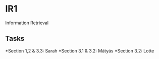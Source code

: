 # IR1
Information Retrieval

## Tasks 
*Section 1,2 & 3.3: Sarah
*Section 3.1 & 3.2: Mátyás
*Section 3.2: Lotte 
